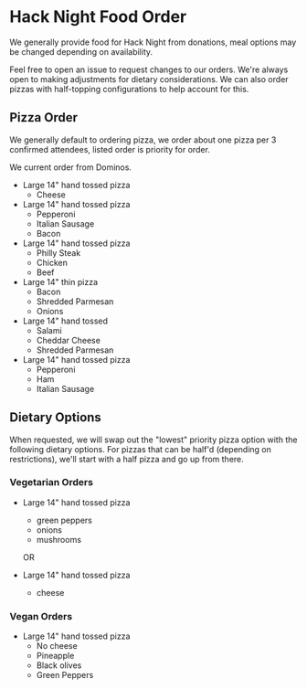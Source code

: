 # Hack Night Food Order

We generally provide food for Hack Night from donations, meal options may be changed depending on availability.

Feel free to open an issue to request changes to our orders. We're always open to making adjustments for dietary considerations. We can also order pizzas with half-topping configurations to help account for this.

## Pizza Order

We generally default to ordering pizza, we order about one pizza per 3 confirmed attendees, listed order is priority for order.

We current order from Dominos.

- Large 14" hand tossed pizza
	- Cheese
- Large 14" hand tossed pizza
	- Pepperoni
	- Italian Sausage
	- Bacon
- Large 14" hand tossed pizza
	- Philly Steak
	- Chicken
	- Beef
- Large 14" thin pizza
	- Bacon
	- Shredded Parmesan
	- Onions	
- Large 14" hand tossed
	- Salami
	- Cheddar Cheese
	- Shredded Parmesan
- Large 14" hand tossed pizza
	- Pepperoni
	- Ham
	- Italian Sausage
	
## Dietary Options

When requested, we will swap out the "lowest" priority pizza option with the following dietary options. For pizzas that can be half'd (depending on restrictions), we'll start with a half pizza and go up from there.

### Vegetarian Orders
- Large 14" hand tossed pizza
	- green peppers
	- onions
	- mushrooms
	
	OR 
	
- Large 14" hand tossed pizza
	- cheese

### Vegan Orders

- Large 14" hand tossed pizza
	- No cheese
	- Pineapple
	- Black olives
	- Green Peppers
